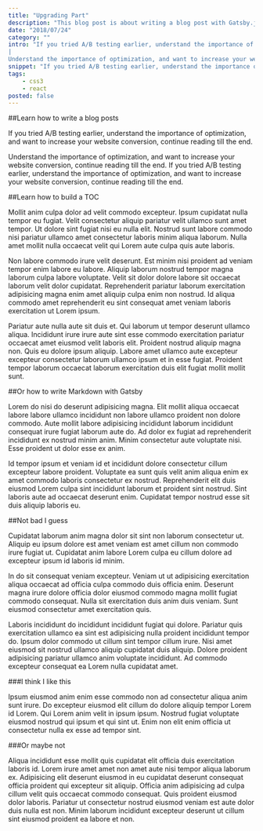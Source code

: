 ```yaml
---
title: "Upgrading Part"
description: "This blog post is about writing a blog post with Gatsby.js"
date: "2018/07/24"
category: ""
intro: "If you tried A/B testing earlier, understand the importance of optimization, and want to increase your website conversion, continue reading till the end.
|
Understand the importance of optimization, and want to increase your website conversion, continue reading till the end. If you tried A/B testing earlier, understand the importance of optimization, and want to increase your website conversion, continue reading till the end."
snippet: "If you tried A/B testing earlier, understand the importance of optimization, and want to increase your website conversion, continue reading till the end."
tags:
    - css3
    - react
posted: false
---
```


##Learn how to write a blog posts

If you tried A/B testing earlier, understand the importance of optimization, and want to increase your website conversion, continue reading till the end.

Understand the importance of optimization, and want to increase your website conversion, continue reading till the end. If you tried A/B testing earlier, understand the importance of optimization, and want to increase your website conversion, continue reading till the end.

##Learn how to build a TOC

Mollit anim culpa dolor ad velit commodo excepteur. Ipsum cupidatat nulla tempor eu fugiat. Velit consectetur aliquip pariatur velit ullamco sunt amet tempor. Ut dolore sint fugiat nisi eu nulla elit. Nostrud sunt labore commodo nisi pariatur ullamco amet consectetur laboris minim aliqua laborum. Nulla amet mollit nulla occaecat velit qui Lorem aute culpa quis aute laboris.

Non labore commodo irure velit deserunt. Est minim nisi proident ad veniam tempor enim labore eu labore. Aliquip laborum nostrud tempor magna laborum culpa labore voluptate. Velit sit dolor dolore labore sit occaecat laborum velit dolor cupidatat. Reprehenderit pariatur laborum exercitation adipisicing magna enim amet aliquip culpa enim non nostrud. Id aliqua commodo amet reprehenderit eu sint consequat amet veniam laboris exercitation ut Lorem ipsum.

Pariatur aute nulla aute sit duis et. Qui laborum ut tempor deserunt ullamco aliqua. Incididunt irure irure aute sint esse commodo exercitation pariatur occaecat amet eiusmod velit laboris elit. Proident nostrud aliquip magna non. Quis eu dolore ipsum aliquip. Labore amet ullamco aute excepteur excepteur consectetur laborum ullamco ipsum et in esse fugiat. Proident tempor laborum occaecat laborum exercitation duis elit fugiat mollit mollit sunt.

##Or how to write Markdown with Gatsby

Lorem do nisi do deserunt adipisicing magna. Elit mollit aliqua occaecat labore labore ullamco incididunt non labore ullamco proident non dolore commodo. Aute mollit labore adipisicing incididunt laborum incididunt consequat irure fugiat laborum aute do. Ad dolor ex fugiat ad reprehenderit incididunt ex nostrud minim anim. Minim consectetur aute voluptate nisi. Esse proident ut dolor esse ex anim.

Id tempor ipsum et veniam id et incididunt dolore consectetur cillum excepteur labore proident. Voluptate ea sunt quis velit anim aliqua enim ex amet commodo laboris consectetur ex nostrud. Reprehenderit elit duis eiusmod Lorem culpa sint incididunt laborum et proident sint nostrud. Sint laboris aute ad occaecat deserunt enim. Cupidatat tempor nostrud esse sit duis aliquip laboris eu.

##Not bad I guess

Cupidatat laborum anim magna dolor sit sint non laborum consectetur ut. Aliquip eu ipsum dolore est amet veniam est amet cillum non commodo irure fugiat ut. Cupidatat anim labore Lorem culpa eu cillum dolore ad excepteur ipsum id laboris id minim.

In do sit consequat veniam excepteur. Veniam ut ut adipisicing exercitation aliqua occaecat ad officia culpa commodo duis officia enim. Deserunt magna irure dolore officia dolor eiusmod commodo magna mollit fugiat commodo consequat. Nulla sit exercitation duis anim duis veniam. Sunt eiusmod consectetur amet exercitation quis.

Laboris incididunt do incididunt incididunt fugiat qui dolore. Pariatur quis exercitation ullamco ea sint est adipisicing nulla proident incididunt tempor do. Ipsum dolor commodo ut cillum sint tempor cillum irure. Nisi amet eiusmod sit nostrud ullamco aliquip cupidatat duis aliquip. Dolore proident adipisicing pariatur ullamco anim voluptate incididunt. Ad commodo excepteur consequat ea Lorem nulla cupidatat amet.

###I think I like this

Ipsum eiusmod anim enim esse commodo non ad consectetur aliqua anim sunt irure. Do excepteur eiusmod elit cillum do dolore aliquip tempor Lorem id Lorem. Qui Lorem anim velit in ipsum ipsum. Nostrud fugiat voluptate eiusmod nostrud qui ipsum et qui sint ut. Enim non elit enim officia ut consectetur nulla ex esse ad tempor sint.

###Or maybe not

Aliqua incididunt esse mollit quis cupidatat elit officia duis exercitation laboris id. Lorem irure amet amet non amet aute nisi tempor aliqua laborum ex. Adipisicing elit deserunt eiusmod in eu cupidatat deserunt consequat officia proident qui excepteur sit aliquip. Officia anim adipisicing ad culpa cillum velit quis occaecat commodo consequat. Quis proident eiusmod dolor laboris. Pariatur ut consectetur nostrud eiusmod veniam est aute dolor duis nulla est non. Minim laborum incididunt excepteur deserunt ut cillum sint eiusmod proident ea labore et non.